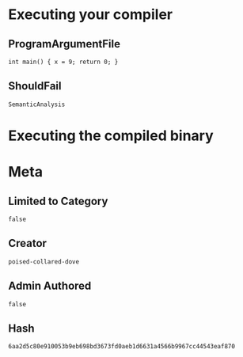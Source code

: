 # Executing your compiler

## ProgramArgumentFile

```
int main() { x = 9; return 0; }
```

## ShouldFail

```
SemanticAnalysis
```

# Executing the compiled binary

# Meta

## Limited to Category

```
false
```

## Creator

```
poised-collared-dove
```

## Admin Authored

```
false
```

## Hash

```
6aa2d5c80e910053b9eb698bd3673fd0aeb1d6631a4566b9967cc44543eaf870
```
